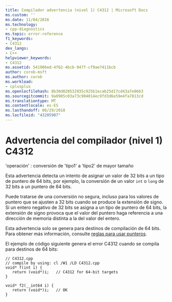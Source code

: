 ```yaml
---
title: Compilador advertencia (nivel 1) C4312 | Microsoft Docs
ms.custom: ''
ms.date: 11/04/2016
ms.technology:
- cpp-diagnostics
ms.topic: error-reference
f1_keywords:
- C4312
dev_langs:
- C++
helpviewer_keywords:
- C4312
ms.assetid: 541906ed-4f62-4bcb-947f-cf9ae7411bcb
author: corob-msft
ms.author: corob
ms.workload:
- cplusplus
ms.openlocfilehash: 8b30d020532935c925b1ecab25d17cd43a7e8663
ms.sourcegitcommit: 9a0905c03a73c904014ec9fd3d6e59e4fa7813cd
ms.translationtype: MT
ms.contentlocale: es-ES
ms.lasthandoff: 08/29/2018
ms.locfileid: "43205907"
---
```

# <a name="compiler-warning-level-1-c4312"></a>Advertencia del compilador (nivel 1) C4312
'operación' : conversión de 'tipo1' a 'tipo2' de mayor tamaño  
  
 Esta advertencia detecta un intento de asignar un valor de 32 bits a un tipo de puntero de 64 bits, por ejemplo, la conversión de un valor `int` o `long` de 32 bits a un puntero de 64 bits.  
  
 Puede tratarse de una conversión no segura, incluso para los valores de puntero que se ajusten a 32 bits cuando se produce la extensión de signo. Si un entero negativo de 32 bits se asigna a un tipo de puntero de 64 bits, la extensión de signo provoca que el valor del puntero haga referencia a una dirección de memoria distinta a la del valor del entero.  
  
 Esta advertencia solo se genera para destinos de compilación de 64 bits. Para obtener más información, consulte [reglas para usar punteros](/windows/desktop/WinProg64/rules-for-using-pointers).  
  
 El ejemplo de código siguiente genera el error C4312 cuando se compila para destinos de 64 bits:  
  
```  
// C4312.cpp  
// compile by using: cl /W1 /LD C4312.cpp  
void* f(int i) {  
   return (void*)i;   // C4312 for 64-bit targets  
}  
  
void* f2(__int64 i) {  
   return (void*)i;   // OK  
}  
```